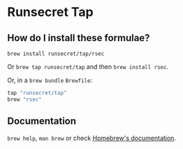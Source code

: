 # Runsecret Tap

## How do I install these formulae?

`brew install runsecret/tap/rsec`

Or `brew tap runsecret/tap` and then `brew install rsec`.

Or, in a `brew bundle` `Brewfile`:

```ruby
tap "runsecret/tap"
brew "rsec"
```

## Documentation

`brew help`, `man brew` or check [Homebrew's documentation](https://docs.brew.sh).
